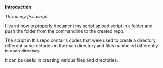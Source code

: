 **Introduction**

*This is my first script.*

I learnt how to properly document my script,upload script in a folder and push the folder from the commandline to the created repo.

The script in this repo contains codes that were used to create a directory, different subdirectories in the main directory and files numbered differently in each directory.
 
It can be useful in creating various files and directories.
 

